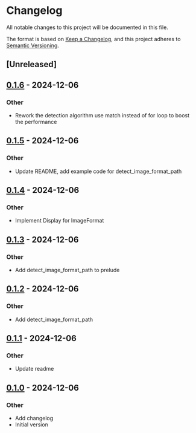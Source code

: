 # Changelog

All notable changes to this project will be documented in this file.

The format is based on [Keep a Changelog](https://keepachangelog.com/en/1.0.0/),
and this project adheres to [Semantic Versioning](https://semver.org/spec/v2.0.0.html).

## [Unreleased]

## [0.1.6](https://github.com/AllenDang/imageformat/compare/v0.1.5...v0.1.6) - 2024-12-06

### Other

- Rework the detection algorithm use match instead of for loop to boost the performance

## [0.1.5](https://github.com/AllenDang/imageformat/compare/v0.1.4...v0.1.5) - 2024-12-06

### Other

- Update README, add example code for detect_image_format_path

## [0.1.4](https://github.com/AllenDang/imageformat/compare/v0.1.3...v0.1.4) - 2024-12-06

### Other

- Implement Display for ImageFormat

## [0.1.3](https://github.com/AllenDang/imageformat/compare/v0.1.2...v0.1.3) - 2024-12-06

### Other

- Add detect_image_format_path to prelude

## [0.1.2](https://github.com/AllenDang/imageformat/compare/v0.1.1...v0.1.2) - 2024-12-06

### Other

- Add detect_image_format_path

## [0.1.1](https://github.com/AllenDang/imageformat/compare/v0.1.0...v0.1.1) - 2024-12-06

### Other

- Update readme

## [0.1.0](https://github.com/AllenDang/imageformat/releases/tag/v0.1.0) - 2024-12-06

### Other

- Add changelog
- Initial version

